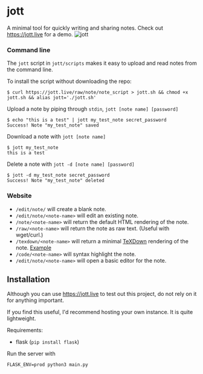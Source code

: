 # jott
A minimal tool for quickly writing and sharing notes.  Check out https://jott.live for a demo.
![jott](https://jott.live/static/jott.png)

### Command line

The `jott` script in `jott/scripts` makes it easy to upload and read notes from the command line.

To install the script without downloading the repo:
```
$ curl https://jott.live/raw/note/note_script > jott.sh && chmod +x jott.sh && alias jott='./jott.sh'
```

Upload a note by piping through `stdin`, `jott [note name] [password]`
```
$ echo "this is a test" | jott my_test_note secret_password
Success! Note "my_test_note" saved
```
Download a note with `jott [note name]`
```
$ jott my_test_note
this is a test
```
Delete a note with `jott -d [note name] [password]`
```
$ jott -d my_test_note secret_password
Success! Note "my_test_note" deleted
```

### Website

- `/edit/note/` will create a blank note.
- `/edit/note/<note-name>` will edit an existing note.
- `/note/<note-name>` will return the default HTML rendering of the note.
- `/raw/<note-name>` will return the note as raw text. (Useful with wget/curl.)
- `/texdown/<note-name>` will return a minimal [TeXDown](https://github.com/tex-ninja/texdown#texdown) rendering of the note. [Example](https://jott.live/texdown/note/test)
- `/code/<note-name>` will syntax highlight the note.
- `/edit/note/<note-name>` will open a basic editor for the note.


## Installation
Although you can use https://jott.live to test out this project, do not rely on it for anything important.

If you find this useful, I'd recommend hosting your own instance.  It is quite lightweight.

Requirements:
- flask (`pip install flask`)

Run the server with
```
FLASK_ENV=prod python3 main.py
```

